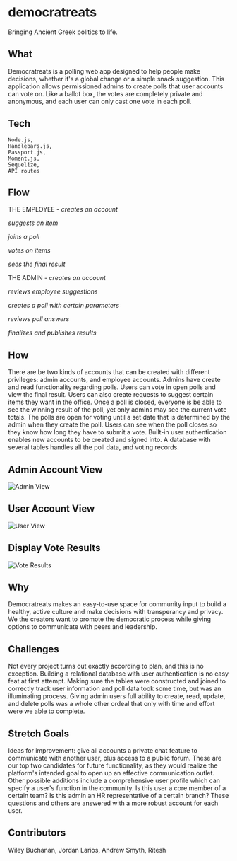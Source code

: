 # democratreats
Bringing Ancient Greek politics to life.

## What

Democratreats is a polling web app designed to help people make decisions, whether it's a global change or a simple snack suggestion. This application allows permissioned admins to create polls that user accounts can vote on. Like a ballot box, the votes are completely private and anonymous, and each user can only cast one vote in each poll. 

## Tech

```
Node.js,
Handlebars.js,
Passport.js,
Moment.js,
Sequelize,
API routes

```
 
## Flow

THE EMPLOYEE - 
*creates an account*

*suggests an item*

*joins a poll*

*votes on items*

*sees the final result*

THE ADMIN - 
*creates an account*

*reviews employee suggestions*

*creates a poll with certain parameters*

*reviews poll answers*

*finalizes and publishes results*

## How

There are be two kinds of accounts that can be created with different privileges: admin accounts, and employee accounts. Admins have create and read functionality regarding polls. Users can vote in open polls and view the final result. Users can also create requests to suggest certain items they want in the office. Once a poll is closed, everyone is be able to see the winning result of the poll, yet only admins may see the current vote totals. The polls are open for voting until a set date that is determined by the admin when they create the poll. Users can see when the poll closes so they know how long they have to submit a vote. Built-in user authentication enables new accounts to be created and signed into. A database with several tables handles all the poll data, and voting records.

## Admin Account View

![Admin View](snap/admin.png)

## User Account View

![User View](snap/user.png)

## Display Vote Results

![Vote Results](snap/vote.png)



## Why

Democratreats makes an easy-to-use space for community input to build a healthy, active culture and make decisions with transperancy and privacy. We the creators want to promote the democratic process while giving options to communicate with peers and leadership.

## Challenges

Not every project turns out exactly according to plan, and this is no exception. Building a relational database with user authentication is no easy feat at first attempt. Making sure the tables were constructed and joined to correctly track user information and poll data took some time, but was an illuminating process. Giving admin users full ability to create, read, update, and delete polls was a whole other ordeal that only with time and effort were we able to complete.
## Stretch Goals

Ideas for improvement: give all accounts a private chat feature to communicate with another user, plus access to a public forum. These are our top two candidates for future functionality, as they would realize the platform's intended goal to open up an effective communication outlet. Other possible additions include a comprehensive user profile which can specify a user's function in the community. Is this user a core member of a certain team? Is this admin an HR representative of a certain branch? These questions and others are answered with a more robust account for each user.

## Contributors

Wiley Buchanan,
Jordan Larios,
Andrew Smyth,
Ritesh 
